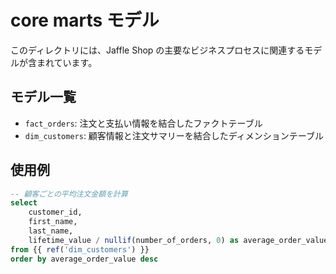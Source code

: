 # core marts モデル

このディレクトリには、Jaffle Shop の主要なビジネスプロセスに関連するモデルが含まれています。

## モデル一覧

- `fact_orders`: 注文と支払い情報を結合したファクトテーブル
- `dim_customers`: 顧客情報と注文サマリーを結合したディメンションテーブル

## 使用例

```sql
-- 顧客ごとの平均注文金額を計算
select
    customer_id,
    first_name,
    last_name,
    lifetime_value / nullif(number_of_orders, 0) as average_order_value
from {{ ref('dim_customers') }}
order by average_order_value desc
```

